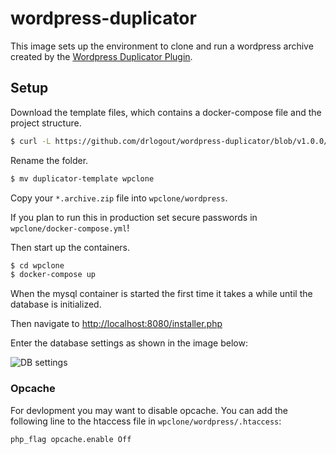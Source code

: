 # wordpress-duplicator

This image sets up the environment to clone and run a wordpress archive created by the [Wordpress Duplicator Plugin](https://de.wordpress.org/plugins/duplicator).

## Setup

Download the template files, which contains a docker-compose file and the project structure.

```bash
$ curl -L https://github.com/drlogout/wordpress-duplicator/blob/v1.0.0/duplicator-template.tar.gz\?raw\=true | tar xz
```

Rename the folder.

```bash
$ mv duplicator-template wpclone
```

Copy your `*.archive.zip` file into `wpclone/wordpress`.

If you plan to run this in production set secure passwords in `wpclone/docker-compose.yml`!

Then start up the containers.

```bash
$ cd wpclone
$ docker-compose up
```

When the mysql container is started the first time it takes a while until the database is initialized.

Then navigate to [http://localhost:8080/installer.php](http://localhost:8080/installer.php)

Enter the database settings as shown in the image below:

![DB settings](https://github.com/drlogout/wordpress-duplicator/raw/master/images/installer-db-settings.png "DB settings")

### Opcache

For devlopment you may want to disable opcache. You can add the following line to the htaccess file in `wpclone/wordpress/.htaccess`:

`php_flag opcache.enable Off`
